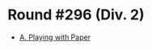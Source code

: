 # Round #296 (Div. 2)

* [A. Playing with Paper][]

[A. Playing with Paper]: http://codeforces.com/contest/527/problem/A
